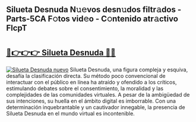 ## Silueta Desnuda N𝚞𝚎vos desn𝚞dos filtr𝚊dos - Parts-5CA F𝚘tos vid𝚎o - C𝚘ntenido atr𝚊ctivo FlcpT

# <h2><a href="http://mb8e6d.tromn.icu/?c=Silueta+Desnuda">🔗👉👉👉 Silueta Desnuda 🔗🔗</a></h2>

[![Silueta Desnuda nuevo](https://i.imgur.com/pEAQMta.gif)](http://mb8e6d.tromn.icu/?c=Silueta+Desnuda)
Silueta Desnuda, una figura compleja y esquiva, desafía la clasificación directa. Su método poco convencional de interactuar con el público en línea ha atraído y ofendido a los críticos, estimulando debates sobre el consentimiento, la moralidad y las complejidades de las comunidades virtuales. A pesar de la ambigüedad de sus intenciones, su huella en el ámbito digital es imborrable. Con una determinación inquebrantable y un cautivador innegable, la presencia de Silueta Desnuda en el mundo virtual es incontenible.
